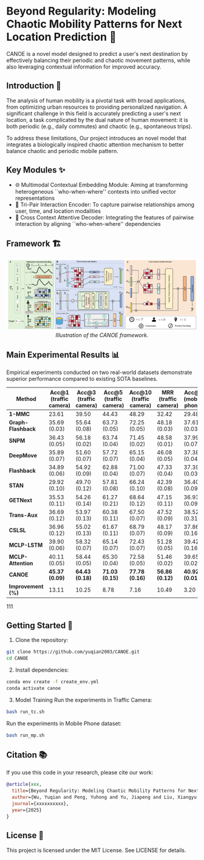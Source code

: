 # Beyond Regularity: Modeling Chaotic Mobility Patterns for Next Location Prediction 🧠

CANOE is a novel model designed to predict a user's next destination by effectively balancing their periodic and chaotic movement patterns, while also leveraging contextual information for improved accuracy.


## Introduction 🌟

The analysis of human mobility is a pivotal task with broad applications, from optimizing urban resources to providing personalized navigation. A significant challenge in this field is accurately predicting a user's next location, a task complicated by the dual nature of human movement: it is both periodic (e.g., daily commutes) and chaotic (e.g., spontaneous trips). 

To address these limitations, Our project introduces an novel model that integrates a biologically inspired chaotic attention mechanism to better balance chaotic and periodic mobile pattern.


## Key Modules ✨

- 🌐 Multimodal Contextual Embedding Module: Aiming at transforming heterogeneous ``who-when-where'' contexts into unified vector representations
- 📝 Tri-Pair Interaction Encoder: To capture pairwise relationships among user, time, and location modalities
- 🔄 Cross Context Attentive Decoder: Integrating the features of pairwise interaction by aligning ``who-when-where'' dependencies

## Framework 🏗️

<div align="center">
  <img src="Fig/CANOE.jpg" alt="CANOE Framework" width="800"/>
  <br>
  <em>Illustration of the CANOE framework.</em>
</div>

## Main Experimental Results 📊

Empirical experiments conducted on two real-world datasets demonstrate superior performance compared to existing SOTA baselines.

| Method | Acc@1 (traffic camera) | Acc@3 (traffic camera) | Acc@5 (traffic camera) | Acc@10 (traffic camera) | MRR (traffic camera) | Acc@1 (mobile phone) | Acc@3 (mobile phone) | Acc@5 (mobile phone) | Acc@10 (mobile phone) | MRR (mobile phone) |
|---|---|---|---|---|---|---|---|---|---|---|
| **1-MMC** | 23.61 | 39.50 | 44.43 | 48.29 | 32.42 | 29.48 | 45.68 | 49.54 | 52.46 | 38.21 |
| **Graph-Flashback** | 35.69 (0.03) | 55.64 (0.08) | 63.73 (0.05) | 72.25 (0.05) | 48.18 (0.03) | 37.61 (0.03) | 59.62 (0.02) | 65.86 (0.02) | 71.88 (0.03) | 50.31 (0.02) |
| **SNPM** | 36.43 (0.05) | 56.18 (0.02) | 63.74 (0.04) | 71.45 (0.02) | 48.58 (0.01) | 37.99 (0.07) | 59.89 (0.02) | 66.03 (0.04) | 71.92 (0.01) | 50.60 (0.04) |
| **DeepMove** | 35.89 (0.07) | 51.60 (0.07) | 57.72 (0.07) | 65.15 (0.04) | 46.08 (0.05) | 37.38 (0.04) | 56.84 (0.03) | 63.10 (0.02) | 69.88 (0.03) | 49.11 (0.02) |
| **Flashback** | 34.89 (0.06) | 54.92 (0.09) | 62.88 (0.04) | 71.00 (0.07) | 47.33 (0.04) | 37.39 (0.03) | 59.64 (0.05) | 65.96 (0.04) | 72.01 (0.06) | 50.22 (0.02) |
| **STAN** | 29.92 (0.10) | 49.70 (0.12) | 57.81 (0.08) | 66.24 (0.10) | 42.39 (0.08) | 36.40 (0.09) | 56.43 (0.10) | 62.15 (0.12) | 67.77 (0.12) | 48.06 (0.09) |
| **GETNext** | 35.53 (0.11) | 54.26 (0.14) | 61.27 (0.21) | 68.64 (0.12) | 47.15 (0.11) | 36.93 (0.09) | 59.44 (0.11) | 65.75 (0.40) | 71.80 (0.64) | 49.89 (0.09) |
| **Trans-Aux** | 36.69 (0.12) | 53.97 (0.13) | 60.38 (0.11) | 67.50 (0.07) | 47.52 (0.09) | 38.52 (0.31) | 56.66 (0.11) | 61.76 (0.18) | 67.28 (0.18) | 49.24 (0.12) |
| **CSLSL** | 36.96 (0.12) | 55.02 (0.13) | 61.67 (0.11) | 68.79 (0.07) | 48.17 (0.09) | 37.86 (0.16) | 60.22 (0.07) | 66.52 (0.02) | 71.94 (0.01) | 50.51 (0.11) |
| **MCLP-LSTM** | 39.90 (0.06) | 58.32 (0.07) | 65.14 (0.07) | 72.43 (0.07) | 51.28 (0.05) | 39.42 (0.16) | 60.74 (0.07) | 66.95 (0.06) | 72.98 (0.06) | 51.81 (0.08) |
| **MCLP-Attention** | 40.11 (0.05) | 58.44 (0.05) | 65.30 (0.04) | 72.58 (0.05) | 51.46 (0.02) | 39.65 (0.02) | 61.02 (0.05) | 67.18 (0.06) | 73.15 (0.05) | 52.04 (0.03) |
| **CANOE** | **45.37 (0.09)** | **64.43 (0.18)** | **71.03 (0.15)** | **77.78 (0.16)** | **56.86 (0.12)** | **40.92 (0.01)** | **63.04 (0.12)** | **69.41 (0.07)** | **75.49 (0.07)** | **53.69 (0.04)** |
| **Improvement (%)** | 13.11 | 10.25 | 8.78 | 7.16 | 10.49 | 3.20 | 3.30 | 3.32 | 3.20 | 3.17 |

111

## Getting Started 🚀

1. Clone the repository:
```bash
git clone https://github.com/yuqian2003/CANOE.git
cd CANOE
```

2. Install dependencies:
```bash
conda env create -f create_env.yml
conda activate canoe
```

3. Model Training
Run the experiments in Traffic Camera:
```bash
bash run_tc.sh
```
Run the experiments in Mobile Phone dataset:
```bash
bash run_mp.sh
```


## Citation 📚

If you use this code in your research, please cite our work:

```bibtex
@article{xxx,
  title={Beyond Regularity: Modeling Chaotic Mobility Patterns for Next Location Prediction},
  author={Wu, Yuqian and Peng, Yuhong and Yu, Jiapeng and Liu, Xiangyu and Yan, Zeting and Lin, Kang and Su, Weifeng and Qu, Bingqing and Raymond S.T. Lee and Yang, Dingqi },
  journal={xxxxxxxxxx},
  year={2025}
}
```

## License 📄

This project is licensed under the MIT License. See LICENSE for details.
